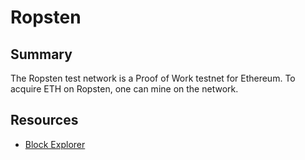 # Ropsten

## Summary

The Ropsten test network is a Proof of Work testnet for Ethereum. To acquire ETH on Ropsten, one can mine on the network.

## Resources

* [Block Explorer](https://ropsten.etherscan.io/)  


